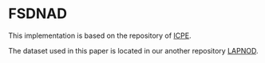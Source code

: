 # FSDNAD

This implementation is based on the repository of [ICPE](https://github.com/lxn96/ICPE).

The dataset used in this paper is located in our another repository [LAPNOD](https://github.com/lclin666/LAPNOD).